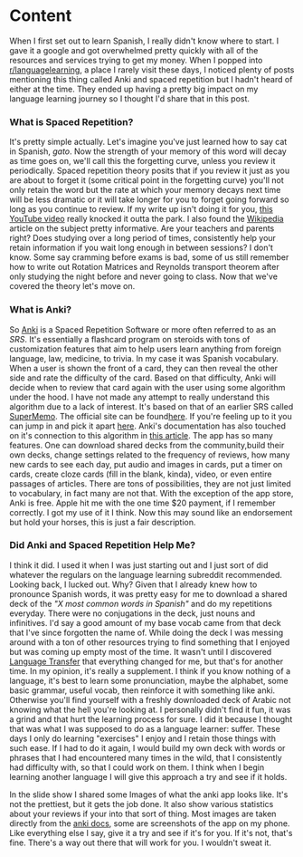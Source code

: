 # Content

When I first set out to learn Spanish, I really didn't know where to start. I gave it a google and got overwhelmed pretty quickly with all of the resources and services trying to get my money. When I popped into [r/languagelearning](https://www.reddit.com/r/languagelearning/), a place I rarely visit these days, I noticed plenty of posts mentioning this thing called Anki and spaced repetition but I hadn't heard of either at the time. They ended up having a pretty big impact on my language learning journey so I thought I'd share that in this post. 

### What is Spaced Repetition?

It's pretty simple actually. Let's imagine you've just learned how to say cat in Spanish, *gato*. Now the strength of your memory of this word will decay as time goes on, we'll call this the forgetting curve, unless you review it periodically. Spaced repetition theory posits that if you review it just as you are about to forget it (some critical point in the forgetting curve) you'll not only retain the word but the rate at which your memory decays next time will be less dramatic or it will take longer for you to forget going forward so long as you continue to review. If my write up isn't doing it for you, [this YouTube video](https://www.youtube.com/watch?v=cVf38y07cfk) really knocked it outta the park. I also found the [Wikipedia](https://en.wikipedia.org/wiki/Spaced_repetition) article on the subject pretty informative. Are your teachers and parents right? Does studying over a long period of times, consistently help your retain information if you wait long enough in between sessions? I don't know. Some say cramming before exams is bad, some of us still remember how to write out Rotation Matrices and Reynolds transport theorem after only studying the night before and never going to class. Now that we've covered the theory let's move on. 

### What is Anki? 

So [Anki](https://apps.ankiweb.net/) is a Spaced Repetition Software or more often referred to as an *SRS*. It's essentially a flashcard program on steroids with tons of customization features that aim to help users learn anything from foreign language, law, medicine, to trivia. In my case it was Spanish vocabulary. When a user is shown the front of a card, they can then reveal the other side and rate the difficulty of the card. Based on that difficulty, Anki will decide when to review that card again with the user using some algorithm under the hood. I have not made any attempt to really understand this algorithm due to a lack of interest. It's based on that of an earlier SRS called [SuperMemo](https://en.wikipedia.org/wiki/SuperMemo). The official site can be found[here](https://www.supermemo.com/en). If you're feeling up to it you can jump in and pick it apart [here](https://www.supermemo.com/en/blog/application-of-a-computer-to-improve-the-results-obtained-in-working-with-the-supermemo-method). Anki's documentation has also touched on it's connection to this algorithm in [this article](https://faqs.ankiweb.net/what-spaced-repetition-algorithm.html). The app has so many features. One can download shared decks from the community,build their own decks, change settings related to the frequency of reviews, how many new cards to see each day, put audio and images in cards, put a timer on cards, create cloze cards (fill in the blank, kinda), video, or even entire passages of articles. There are tons of possibilities, they are not just limited to vocabulary, in fact many are not that. With the exception of the app store, Anki is free. Apple hit me with the one time $20 payment, if I remember correctly. I got my use of it I think. Now this may sound like an endorsement but hold your horses, this is just a fair description. 

### Did Anki and Spaced Repetition Help Me?

I think it did. I used it when I was just starting out and I just sort of did whatever the regulars on the language learning subreddit recommended. Looking back, I lucked out. Why? Given that I already knew how to pronounce Spanish words, it was pretty easy for me to download a shared deck of the *"X most common words in Spanish"* and do my repetitions everyday. There were no conjugations in the deck, just nouns and infinitives. I'd say a good amount of my base vocab came from that deck that I've since forgotten the name of. While doing the deck I was messing around with a ton of other resources trying to find something that I enjoyed but was coming up empty most of the time. It wasn't until I discovered [Language Transfer](https://www.languagetransfer.org/) that everything changed for me, but that's for another time. In my opinion, it's really a supplement. I think if you know nothing of a language, it's best to learn some pronunciation, maybe the alphabet, some basic grammar, useful vocab, then reinforce it with something like anki. Otherwise you'll find yourself with a freshly downloaded deck of Arabic not knowing what the hell you're looking at. I personally didn't find it fun, it was a grind and that hurt the learning process for sure. I did it because I thought that was what I was supposed to do as a language learner: suffer. These days I only do learning "exercises" I enjoy and I retain those things with such ease. If I had to do it again, I would build my own deck with words or phrases that I had encountered many times in the wild, that I consistently had difficulty with, so that I could work on them. I think when I begin learning another language I will give this approach a try and see if it holds. 


In the slide show I shared some Images of what the anki app looks like. It's not the prettiest, but it gets the job done. It also show various statistics about your reviews if your into that sort of thing. Most images are taken directly from the [anki docs](https://docs.ankiweb.net/deck-options.html), some are screenshots of the app on my phone. Like everything else I say, give it a try and see if it's for you. If it's not, that's fine. There's a way out there that will work for you. I wouldn't sweat it. 


